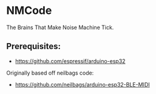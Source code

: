 # NMCode
The Brains That Make Noise Machine Tick.

## Prerequisites:
 * https://github.com/espressif/arduino-esp32
 
 Originally based off neilbags code:
 * https://github.com/neilbags/arduino-esp32-BLE-MIDI
